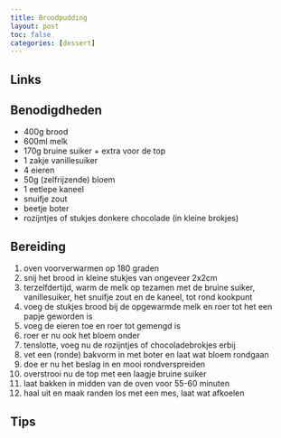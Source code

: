 ```yaml
---
title: Broodpudding
layout: post
toc: false
categories: [dessert]
---
```

## Links

## Benodigdheden

- 400g brood
- 600ml melk
- 170g bruine suiker + extra voor de top
- 1 zakje vanillesuiker
- 4 eieren
- 50g (zelfrijzende) bloem
- 1 eetlepe kaneel
- snuifje zout
- beetje boter
- rozijntjes of stukjes donkere chocolade (in kleine brokjes)


## Bereiding

1. oven voorverwarmen op 180 graden
1. snij het brood in kleine stukjes van ongeveer 2x2cm
1. terzelfdertijd, warm de melk op tezamen met de bruine suiker, vanillesuiker, het snuifje zout en de kaneel, tot rond kookpunt
1. voeg de stukjes brood bij de opgewarmde melk en roer tot het een papje geworden is
1. voeg de eieren toe en roer tot gemengd is
1. roer er nu ook het bloem onder
1. tenslotte, voeg nu de rozijntjes of chocoladebrokjes erbij
1. vet een (ronde) bakvorm in met boter en laat wat bloem rondgaan
1. doe er nu het beslag in en mooi rondverspreiden
1. overstrooi nu de top met een laagje bruine suiker
1. laat bakken in midden van de oven voor 55-60 minuten
1. haal uit en maak randen los met een mes, laat wat afkoelen 

## Tips
